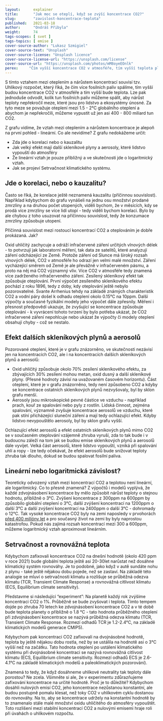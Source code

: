 ```yaml
---
layout:      explainer
title:       "Jak moc se oteplí, když se zvýší koncentrace CO2?"
slug:        "zavislost-koncentrace-teplota"
published:   2021-03-18
author:      "Ondráš Přibyla"
weight:      74
tags-scopes: [ svet ]
tags-topics: [ emise ]
cover-source-author: "Lukasz Szmigiel"
cover-source-text: "Unsplash"
cover-source-license: "Unsplash licence"
cover-source-license-url: "https://unsplash.com/license"
cover-source-url: "https://unsplash.com/photos/mM8oyeEOnlk"
perex:     "Čím vyšší koncentrace CO2 v atmosféře, tím vyšší teplota planety. Zvýšení koncentrace o 10ppm způsobí oteplení planety asi o 0.1°C. Tento přibližný vztah je užitečný k mnoha úvahám a odhadům budoucího vývoje, nicméně jde pouze o aproximaci. V tomto textu se zaměříme na jasnější pochopení v čem je vztah pouze přibližný a jakou roli hrají další skleníkové plyny nebo setrvačnost klimatu."
---
```


S tímto vztahem mezi oteplením a nárůstem koncentrací souvisí tzv. Uhlíkový rozpočet, který říká, že čím více fosilních paliv spálíme, tím vyšší budou koncentrace CO2 v atmosféře a tím vyšší bude teplota. Lze pak jednoduše odvodit, kolik tun fosilních paliv můžeme spálit, aby nárůst teploty nepřekročil meze, které jsou pro lidstvo a ekosystémy únosné. Za tyto meze se považuje oteplení mezi 1.5 - 2°C globálního oteplení a abychom je nepřekročili, můžeme vypustit už jen asi 400 - 800 miliard tun CO2.

Z grafu vidíme, že vztah mezi oteplením a nárůstem koncentrace je alepoň na první pohled - lineární. Co ale nevidíme? Z grafu nedokážeme určit:

* Zda jde o korelaci nebo o kauzalitu
* Jak velký efekt mají další skleníkové plyny a aerosoly, které lidstvo vypouští do atmosféry
* Že lineární vztah je pouze přibližný a ve skutečnosti jde o logaritmický vztah. 
* Jak se projeví Setrvačnost klimatického systému.

## Jde o korelaci, nebo o kauzalitu?

Často se říká, že korelace ještě neznamená kauzalitu (příčinnou souvislost). Například kdybychom do grafu vynášeli na jednu osu množství prodané zmrzliny a na druhou počet utopených, viděli bychom, že v měsících, kdy se prodá více zmrzliny se více lidí utopí - tedy viděli bychom korelaci. Bylo by ale chybou z toho usuzovat na příčinnou souvislost, tedy že konzumace zmrzliny způsobuje utopení. 

Příčinná souvislost mezi rostoucí koncentrací CO2 a oteplováním je dobře prokázaná. Jak?

Oxid uhličitý zachycuje a odráží infračervené záření určitých vlnových délek - to potvrzují jak laboratorní měření, tak data ze satelitů, které analyzují záření odcházející ze Země. Protože záření od Slunce má široký rozsah vlnových délek, CO2 v atmosféře ho odrazí jen velmi malé množství. Záření vycházející směrem od Země je ale převážně v infračerveném pásmu, a proto na něj má CO2 významný vliv. Více CO2 v atmosféře tedy znamená více zadrženého infračerveného záření. Zesílený skleníkový efekt tak způsobuje oteplování. První výpočet zesíleného skleníkového efektu pochází z roku 1896, tedy z doby, kdy oteplování ještě nebylo pozorovatelné. Svante Arrhenius tehdy na základě známých charakteristik CO2 a vodní páry došel k odhadu oteplení okolo 0.15°C na 10ppm. Další výpočty a současné fyzikální modely jeho výpočet dále zpřesnily. Měření i přesnost předpovědí ukazuje, že zvyšující se koncentrace způsobuje oteplování - k vyvrácení tohoto tvrzení by bylo potřeba ukázat, že CO2 infračervené záření nepohlcuje nebo ukázat že výpočty či modely oteplení obsahují chyby - což se nestalo.  

## Efekt dalších skleníkových plynů a aerosolů

Pozorované oteplení, které je v grafu znázorněno,  ve skutečnosti nezávisí jen na koncentracích CO2, ale i na koncentracích dalších skleníkových plynů a aerosolů:

* Oxid uhličitý způsobuje okolo 70% zesílení skleníkového efektu, za zbývajících 30% zesílení mohou metan, oxid dusný a další skleníkové plyny. (Přesné hodnoty závisí na uvažovaném časovém horizontu). Část oteplení, které je v grafu znázorněno, tedy není způsobeno CO2 a kdyby se koncentrace ostatních skleníkových plynů nezvyšovaly, byl by sklon grafu menší. 
* Aerosoly jsou mikroskopické pevné částice ve vzduchu - například prach, kouř ze spalování nebo pyly z rostlin. Lidská činnost, zejména spalování, významně zvyšuje koncentrace aerosolů ve vzduchu, které pak stíní přicházející sluneční záření a mají tedy ochlazující efekt. Kdyby lidstvo nevypouštělo aerosoly, byl by sklon grafu vyšší.  

Ochlazující efekt aerosolů a efekt ostatních skleníkových plynů mimo CO2 se v současném oteplování vzájemně zhruba vyruší, zda to tak bude i v budoucnu záleží na tom jak se budou emise skleníkových plynů a aerosolů dále vyvíjet. Velká část aerosolů, které lidstvo vypouští, vzniká při spalování uhlí a ropy - lze tedy očekávat, že efekt aerosolů bude snižovat teploty zhruba tak dlouho, dokud se budou spalovat fosilní paliva. 

## Lineární nebo logaritmická závislost?

Teoreticky odvozený vztah mezi koncentrací CO2 a teplotou není lineární, ale logaritmický. Co to přesně znamená? Z výpočtů i modelů vyplývá, že každé zdvojnásobení koncentrace by mělo způsobit nárůst teploty o stejnou hodnotu, přibližně o 3°C. Zvýšení koncentrace z 300ppm na 600ppm by způsobilo globální oteplení o 3°C, další zvýšení koncentrací na 1200ppm o další 3°C a další zvýšení koncentrací na 2400ppm o další 3°C - dohromady o 12°C. Tak vysoké koncentrace CO2 byly na zemi naposledy v prvohorách [před 400 milióny let](https://earth.org/data_visualization/a-brief-history-of-co2/) a pro současný život na zemi by byly naprostou katastrofou. Pokud nás zajímá rozsah koncentrací mezi 300 a 600ppm, můžeme logaritmický vztah aproximovat lineárním.

## Setrvačnost a rovnovážná teplota

Kdybychom zafixovali koncentrace CO2 na dnešní hodnotě (okolo 420 ppm v roce 2021) bude globální teplota ještě asi 20-30let narůstat než dosáhne klimatický systém rovnováhy. Je to podobné, jako když v autě sundáte nohu z plynu - také ještě nějakou dobu pojede, než se zastaví. Na základě této analogie se mluví o setrvačnosti klimatu a rozlišuje se průběžná odezva klimatu (TCR, Transient Climate Response) a rovnovážná citlivost klimatu (ECS, Equilibrium climate sensitivity). 

Představme si následující “experiment”: Na planetě každý rok zvýšíme koncentraci CO2 o 1%. Průběžně se bude zvyšovat i teplota. Tímto tempem dojde po zhruba 70 letech ke zdvojnásobení koncentrace CO2 a v té době bude teplota planety o přibližně o 1.8 °C - tato hodnota průběžného oteplení při zdvojnásobení koncentrace se nazývá průběžná odezva klimatu (TCR, Transient Climate Response. Rozmezí odhadů TCR je 1.2-2.4°C, na základě klimatických modelů generace CMIP5).

Kdybychom pak koncentraci CO2 zafixovali na dvojnásobné hodnotě, teplota by ještě nějakou dobu rostla, než by se ustálila na hodnotě asi o 3°C vyšší než na začátku. Tato hodnota oteplení po ustálení klimatického systému při dvojnásobné koncentraci se nazývá rovnovážná citlivost klimatu (ECS, Equilibrium climate sensitivity. Rozmezí odhadů ECS je 2.6-4.1°C na základě klimatických modelů a paleoklimatických pozorování). 

Znamená to tedy, že když dosáhneme uhlíkové neutrality tak teploty dále porostou? Ne zcela. Všimněte si ale, že v experimentu zdůrazňujeme zafixování koncentrace na určité hodnotě. Proč je to důležité? Kdybychom dosáhli nulových emisí CO2, jeho koncentrace nezůstanou konstantní, ale budou postupně pomalu klesat, než toky CO2 v uhlíkovém cyklu dostanou do rovnováhy. Na to, aby se koncentrace udržely na konstantní hodnotě by to znamenalo stále malé množství oxidu uhličitého do atmosféry vypouštět. Toto rozlišení mezi stabilní koncentrací CO2 a nulovými emisemi hraje roli při úvahách o uhlíkovém rozpočtu.